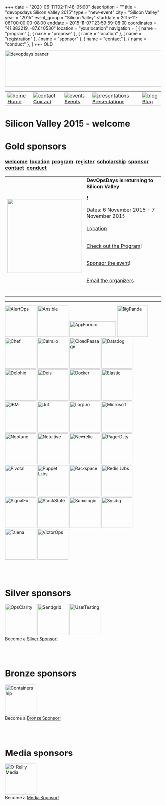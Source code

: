 +++
date = "2020-06-11T02:11:48-05:00"
description = ""
title = "devopsdays Silicon Valley 2015"
type = "new-event"
city = "Silicon Valley"
year = "2015"
event_group = "Silicon Valley"
startdate = 2015-11-06T00:00:00-08:00
enddate = 2015-11-07T23:59:59-08:00
coordinates = "41.882219, -87.640530"
location = "yourlocation"
navigation = [
    { name = "program" },
    { name = "propose" },
    { name = "location" },
    { name = "registration" },
    { name = "sponsor" },
    { name = "contact" },
    { name = "conduct" },
]
+++
OLD






<!DOCTYPE HTML PUBLIC "-//W3C//DTD HTML 4.01 Transitional//EN"
"http://www.w3.org/TR/html4/loose.dtd">
<html>
<head>
<meta http-equiv="content-type" content="text/html; charset=utf-8" >
<title>Silicon Valley 2015
 - welcome</title>
<meta name="author" content="" >





<link rel="alternate" type="application/rss+xml" title="devopsdays RSS Feed" href="http://www.devopsdays.org/feed/" >



<script type="text/javascript" src="https://www.google.com/jsapi"></script>
<script type="text/javascript">
google.load('jquery', '1.3.2');
</script>

<!---This is a combined jAmpersand, jqwindont , jPullquote -->
<script type="text/javascript" src="/js/devops.js"></script>

<!--- Blueprint CSS Framework Screen + Fancytype-Screen + jedi.css -->
<link rel="stylesheet" href="/css/devops.min.css" type="text/css" media="screen, projection">
<link rel="stylesheet" href="/css/blueprint/print.css" type="text/css" media="print">
<!--[if IE]>
<link rel="stylesheet" href="/css/blueprint/ie.css" type="text/css" media="screen, projection">
<![endif]-->
</head>


<body onload="initialize()">

<div class="container ">
<div class="span-24 last" id="header">

 <div class="span-16 first">
	<img src="/images/devopsdays-banner.png" title="devopsdays banner" width="801" height="115" alt="devopdays banner" ><br>
 </div>
 <div class="span-8 last">
 </div>
</div>

<div class="span-24 last">
<div class="span-15 first">
<div id="headermenu">
<table >
  <tr>
    <td>
      <a href="/"><img alt="home" title="home" src="/images/home.png"></a>
      <a href="/">Home</a>
    </td>
    <td>
      <a href="/contact/"><img alt="contact" title="contact" src="/images/contact.png"></a>
      <a href="/contact/">Contact</a>
    </td>
    <td>
      <a href="/events/"><img alt="events" title="events" src="/images/events.png"></a>
      <a href="/events/">Events</a>
    </td>
    <td>
      <a href="/presentations/"><img alt="presentations" title="presentations" src="/images/presentations.png"></a>
      <a href="/presentations/">Presentations</a>
    </td>
    <td>
      <a href="/blog/"><img alt="blog" title="blog" src="/images/blog.png"></a>
      <a href="/blog/">Blog</a>
    </td>
  </tr>
</table>
</div>

</div>
<div class="span-8 last">
</div>

<div class="span-24 last" id="title">
<div class="span-15 first">
<h1>Silicon Valley 2015
 - welcome </h1>
</div>

<div class="span-8 last">
</div>

  
<h1>Gold sponsors</h1>
  

</div>


<div class="span-15  ">
  <div class="span-15  last ">
  <div class="submenu">
<h3>
<a href="/events/2015/siliconvalley/">welcome</a> 
<a href="/events/2015/siliconvalley/location">location</a> 
<a href="/events/2015/siliconvalley/program">program</a> 
<a href="https://register.devopsdayssv.com/reg6/">register</a> 
<a href="/events/2015/siliconvalley/scholarship">scholarship</a> 
<a href="/events/2015/siliconvalley/sponsor">sponsor</a> 
<a href="/events/2015/siliconvalley/contact">contact</a> 
<a href="/events/2015/siliconvalley/conduct">conduct</a> 
</h3>
</div>


  

<center>
  <table><tr><td>
        <center>
        <img border=0 width="240" height="240" src="./sv_logo.png">
</td><td valign=top>
<strong>DevOpsDays is returning to Silicon Valley

! </strong>
<br><br>
Dates: 6 November 2015 - 7 November 2015
<br><br>
<a href="./location">Location</a>
<br><br>

<a href="./program">Check out the Program</a>!
<br><br>

<a href="./sponsor">Sponsor the event</a>! 
<br><br>

<a href="mailto:organizers-siliconvalley-2015@devopsdays.org
">Email the organizers</a>
<br><br>
</td>
</tr>
</table>
</center>

<hr>


  </div>
  
</div>

<div class="span-8 last">
  <div class="span-8 last">




<a href='http://www.alertops.com'><img alt='AlertOps' title='AlertOps' width='100px' height='100px' src='/events/2015/siliconvalley/logos/alertops.png'></a>
<a href='http://www.ansible.com'><img alt='Ansible' title='Ansible' width='100px' height='100px' src='/events/2015/siliconvalley/logos/ansible.png'></a>
<a href='http://www.appformix.com'><img alt='AppFormix' title='AppFormix' width='150px' height='50px' src='/events/2015/siliconvalley/logos/appformix.png'></a>
<a href='http://www.bigpanda.io'><img alt='BigPanda' title='BigPanda' width='100px' height='100px' src='/events/2015/siliconvalley/logos/bigpanda.png'></a>
<a href='http://www.chef.io'><img alt='Chef' title='Chef' width='100px' height='100px' src='/events/2015/siliconvalley/logos/chef.png'></a>
<a href='http://www.calm.io'><img alt='Calm.io' title='Calm.io' width='100px' height='100px' src='/events/2015/siliconvalley/logos/calmio.png'></a>
<a href='http://www.cloudpassage.com'><img alt='CloudPassage' title='CloudPassage' width='100px' height='100px' src='/events/2015/siliconvalley/logos/cloudpassage.png'></a>
<a href='http://www.datadoghq.com'><img alt='Datadog' title='Datadog' width='100px' height='100px' src='/events/2015/siliconvalley/logos/datadog.png'></a>
<a href='http://www.delphix.com'><img alt='Delphix' title='Delphix' width='100px' height='100px' src='/events/2015/siliconvalley/logos/delphix.png'></a>
<a href='http://www.deis.io'><img alt='Deis' title='Deis' width='100px' height='100px' src='/events/2015/siliconvalley/logos/deis.png'></a>
<a href='http://www.docker.io'><img alt='Docker' title='Docker' width='100px' height='100px' src='/events/2015/siliconvalley/logos/docker.png'></a>
<a href='http://www.elastic.co/'><img alt='Elastic' title='Elastic' width='100px' height='100px' src='/events/2015/siliconvalley/logos/elastic.png'></a>
<a href='http://www.ibm.com/'><img alt='IBM' title='IBM' width='100px' height='100px' src='/events/2015/siliconvalley/logos/ibm.png'></a>
<a href='http://www.jut.io'><img alt='Jut' title='Jut' width='100px' height='100px' src='/events/2015/siliconvalley/logos/jut.png'></a>
<a href='http://www.logz.io'><img alt='Logz.io' title='Logz.io' width='100px' height='100px' src='/events/2015/siliconvalley/logos/logz.png'></a>
<a href='http://www.microsoft.com'><img alt='Microsoft' title='Microsoft' width='100px' height='100px' src='/events/2015/siliconvalley/logos/microsoft.png'></a>
<a href='http://www.neptune.io'><img alt='Neptune' title='Neptune' width='100px' height='100px' src='/events/2015/siliconvalley/logos/neptune.png'></a>
<a href='http://www.netuitive.com'><img alt='Netuitive' title='Netuitive' width='100px' height='100px' src='/events/2015/siliconvalley/logos/netuitive.png'></a>
<a href='http://www.newrelic.com'><img alt='Newrelic' title='Newrelic' width='100px' height='100px' src='/events/2015/siliconvalley/logos/newrelic.png'></a>
<a href='http://www.pagerduty.com'><img alt='PagerDuty' title='PagerDuty' width='100px' height='100px' src='/events/2015/siliconvalley/logos/pagerduty.png'></a>
<a href='http://www.pivotal.io'><img alt='Pivotal' title='Pivotal' width='100px' height='100px' src='/events/2015/siliconvalley/logos/pivotal.png'></a>
<a href='http://www.puppetlabs.com'><img alt='Puppet Labs' title='Puppet Labs' width='100px' height='100px' src='/events/2015/siliconvalley/logos/puppetlabs.png'></a>
<a href='https://www.rackspace.com/'><img alt='Rackspace' title='Rackspace' width='100px' height='100px' src='/events/2015/siliconvalley/logos/rackspace.png'></a>
<a href='https://www.redislabs.com/'><img alt='Redis Labs' title='Redis Labs' width='100px' height='100px' src='/events/2015/siliconvalley/logos/redislabs.png'></a>
<a href='https://signalfx.com/'><img alt='SignalFx' title='SignalFx' width='100px' height='100px' src='/events/2015/siliconvalley/logos/signalfx.jpg'></a>
<a href='http://www.stackstate.com/'><img alt='StackState' title='StackState' width='100px' height='100px' src='/events/2015/siliconvalley/logos/stackstate.png'></a>
<a href='http://www.sumologic.com/'><img alt='Sumologic' title='Sumologic' width='100px' height='100px' src='/events/2015/siliconvalley/logos/sumologic.jpg'></a>
<a href='http://www.sysdig.com'><img alt='Sysdig' title='Sysdig' width='100px' height='100px' src='/events/2015/siliconvalley/logos/sysdig.png'></a>
<a href='http://www.talena-inc.com'><img alt='Talena' title='Talena' width='100px' height='100px' src='/events/2015/siliconvalley/logos/talena.png'></a>
<a href='http://www.victorops.com'><img alt='VictorOps' title='VictorOps' width='100px' height='100px' src='/events/2015/siliconvalley/logos/victorops.png'></a>
<br />


<br/>
<br/>
<h1>Silver sponsors</h1>


<a href='http://www.opsclarity.com'><img alt='OpsClarity' title='OpsClarity' width='100px' height='100px' src='/events/2015/siliconvalley/logos/opsclarity.png'></a>
<a href='http://www.sendgrid.com'><img alt='Sendgrid' title='Sendgrid' width='100px' height='100px' src='/events/2015/siliconvalley/logos/sendgrid.png'></a>
<a href='http://www.usertesting.com'><img alt='UserTesting' title='UserTesting' width='100px' height='100px' src='/events/2015/siliconvalley/logos/usertesting.jpg'></a>
<br />
Become a <a href="/events/2015/siliconvalley/sponsor/#sponsorship">Silver Sponsor!</a>

<br/>
<br/>
<h1>Bronze sponsors</h1>


<a href='http://www.containership.io'><img alt='Containership' title='Containership' width='100px' height='100px' src='/events/2015/siliconvalley/logos/containership.png'></a>
<br />
Become a <a href="/events/2015/siliconvalley/sponsor/#sponsorship">Bronze Sponsor!</a>

<br/>
<br/>
<h1>Media sponsors</h1>

<a href='http://www.oreilly.com'><img alt='O-Reilly Media' title='O-Reilly Media' width='100px' height='100px' src='/events/2015/siliconvalley/logos/oreilly.png'></a>
<br />
Become a <a href="/events/2015/siliconvalley/sponsor/#sponsorship">Media Sponsor!</a>

</div>
  <div class="span-8 last">
  </div>


</div>


</div>
</div>

<script type="text/javascript">
  var _gaq = _gaq || [];
  _gaq.push(['_setAccount', 'UA-9713393-1']);
  _gaq.push(['_trackPageview']);

  (function() {
    var ga = document.createElement('script'); ga.type = 'text/javascript'; ga.async = true;
    ga.src = ('https:' == document.location.protocol ? 'https://ssl' : 'http://www') + '.google-analytics.com/ga.js';
    var s = document.getElementsByTagName('script')[0]; s.parentNode.insertBefore(ga, s);
  })();
</script>




</body>
</html>
